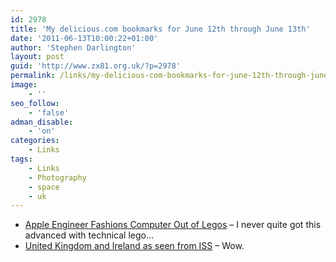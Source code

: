 ```yaml
---
id: 2978
title: 'My delicious.com bookmarks for June 12th through June 13th'
date: '2011-06-13T10:00:22+01:00'
author: 'Stephen Darlington'
layout: post
guid: 'http://www.zx81.org.uk/?p=2978'
permalink: /links/my-delicious-com-bookmarks-for-june-12th-through-june-13th.html
image:
    - ''
seo_follow:
    - 'false'
adman_disable:
    - 'on'
categories:
    - Links
tags:
    - Links
    - Photography
    - space
    - uk
---
```


- [Apple Engineer Fashions Computer Out of Legos](http://www.wired.com/magazine/2011/05/st_legos_computer/?utm_source=feedburner&utm_medium=feed&utm_campaign=Feed:+wired/index+(Wired:+Index+3+(Top+Stories+2))) – I never quite got this advanced with technical lego…
- [United Kingdom and Ireland as seen from ISS](http://www.flickr.com/photos/europeanspaceagency/5297084051/) – Wow.